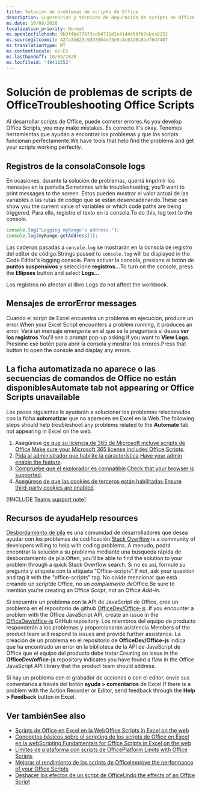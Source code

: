 ```yaml
---
title: Solución de problemas de scripts de Office
description: Sugerencias y técnicas de depuración de scripts de Office, así como recursos de ayuda.
ms.date: 10/08/2020
localization_priority: Normal
ms.openlocfilehash: 9b3f4be778f3cdb4711d1e41d4d68f87ebca8152
ms.sourcegitcommit: 42fa3b629c93930b4e73e9c4c01d0c8bdf6d7487
ms.translationtype: MT
ms.contentlocale: es-ES
ms.lasthandoff: 10/09/2020
ms.locfileid: "48411552"
---
```

# <a name="troubleshooting-office-scripts"></a><span data-ttu-id="69827-103">Solución de problemas de scripts de Office</span><span class="sxs-lookup"><span data-stu-id="69827-103">Troubleshooting Office Scripts</span></span>

<span data-ttu-id="69827-104">Al desarrollar scripts de Office, puede cometer errores.</span><span class="sxs-lookup"><span data-stu-id="69827-104">As you develop Office Scripts, you may make mistakes.</span></span> <span data-ttu-id="69827-105">Es correcto.</span><span class="sxs-lookup"><span data-stu-id="69827-105">It's okay.</span></span> <span data-ttu-id="69827-106">Tenemos herramientas que ayudan a encontrar los problemas y que los scripts funcionan perfectamente.</span><span class="sxs-lookup"><span data-stu-id="69827-106">We have tools that help find the problems and get your scripts working perfectly.</span></span>

## <a name="console-logs"></a><span data-ttu-id="69827-107">Registros de la consola</span><span class="sxs-lookup"><span data-stu-id="69827-107">Console logs</span></span>

<span data-ttu-id="69827-108">En ocasiones, durante la solución de problemas, querrá imprimir los mensajes en la pantalla.</span><span class="sxs-lookup"><span data-stu-id="69827-108">Sometimes while troubleshooting, you'll want to print messages to the screen.</span></span> <span data-ttu-id="69827-109">Estos pueden mostrar el valor actual de las variables o las rutas de código que se están desencadenando.</span><span class="sxs-lookup"><span data-stu-id="69827-109">These can show you the current value of variables or which code paths are being triggered.</span></span> <span data-ttu-id="69827-110">Para ello, registre el texto en la consola.</span><span class="sxs-lookup"><span data-stu-id="69827-110">To do this, log text to the console.</span></span>

```TypeScript
console.log("Logging myRange's address.");
console.log(myRange.getAddress());
```

<span data-ttu-id="69827-111">Las cadenas pasadas a `console.log` se mostrarán en la consola de registro del editor de código.</span><span class="sxs-lookup"><span data-stu-id="69827-111">Strings passed to `console.log` will be displayed in the Code Editor's logging console.</span></span> <span data-ttu-id="69827-112">Para activar la consola, presione el botón de **puntos suspensivos** y seleccione **registros...**</span><span class="sxs-lookup"><span data-stu-id="69827-112">To turn on the console, press the **Ellipses** button and select **Logs...**</span></span>

<span data-ttu-id="69827-113">Los registros no afectan al libro.</span><span class="sxs-lookup"><span data-stu-id="69827-113">Logs do not affect the workbook.</span></span>

## <a name="error-messages"></a><span data-ttu-id="69827-114">Mensajes de error</span><span class="sxs-lookup"><span data-stu-id="69827-114">Error messages</span></span>

<span data-ttu-id="69827-115">Cuando el script de Excel encuentra un problema en ejecución, produce un error.</span><span class="sxs-lookup"><span data-stu-id="69827-115">When your Excel Script encounters a problem running, it produces an error.</span></span> <span data-ttu-id="69827-116">Verá un mensaje emergente en el que se le preguntará si desea **ver los registros**.</span><span class="sxs-lookup"><span data-stu-id="69827-116">You'll see a prompt pop-up asking if you want to **View Logs**.</span></span> <span data-ttu-id="69827-117">Presione ese botón para abrir la consola y mostrar los errores.</span><span class="sxs-lookup"><span data-stu-id="69827-117">Press that button to open the console and display any errors.</span></span>

## <a name="automate-tab-not-appearing-or-office-scripts-unavailable"></a><span data-ttu-id="69827-118">La ficha automatizada no aparece o las secuencias de comandos de Office no están disponibles</span><span class="sxs-lookup"><span data-stu-id="69827-118">Automate tab not appearing or Office Scripts unavailable</span></span>

<span data-ttu-id="69827-119">Los pasos siguientes le ayudarán a solucionar los problemas relacionados con la ficha **automatizar** que no aparecen en Excel en la Web.</span><span class="sxs-lookup"><span data-stu-id="69827-119">The following steps should help troubleshoot any problems related to the **Automate** tab not appearing in Excel on the web.</span></span>

1. <span data-ttu-id="69827-120">Asegúrese [de que su licencia de 365 de Microsoft incluye scripts de Office](../overview/excel.md#requirements).</span><span class="sxs-lookup"><span data-stu-id="69827-120">[Make sure your Microsoft 365 license includes Office Scripts](../overview/excel.md#requirements).</span></span>
1. <span data-ttu-id="69827-121">[Pida al administrador que habilite la característica](/microsoft-365/admin/manage/manage-office-scripts-settings).</span><span class="sxs-lookup"><span data-stu-id="69827-121">[Have your admin enable the feature](/microsoft-365/admin/manage/manage-office-scripts-settings).</span></span>
1. <span data-ttu-id="69827-122">[Compruebe que el explorador es compatible](platform-limits.md#browser-support).</span><span class="sxs-lookup"><span data-stu-id="69827-122">[Check that your browser is supported](platform-limits.md#browser-support).</span></span>
1. <span data-ttu-id="69827-123">[Asegúrese de que las cookies de terceros están habilitadas](platform-limits.md#third-party-cookies).</span><span class="sxs-lookup"><span data-stu-id="69827-123">[Ensure third-party cookies are enabled](platform-limits.md#third-party-cookies).</span></span>

[!INCLUDE [Teams support note](../includes/teams-support-note.md)]

## <a name="help-resources"></a><span data-ttu-id="69827-124">Recursos de ayuda</span><span class="sxs-lookup"><span data-stu-id="69827-124">Help resources</span></span>

<span data-ttu-id="69827-125">[Desbordamiento de pila](https://stackoverflow.com/questions/tagged/office-scripts) es una comunidad de desarrolladores que desea ayudar con los problemas de codificación.</span><span class="sxs-lookup"><span data-stu-id="69827-125">[Stack Overflow](https://stackoverflow.com/questions/tagged/office-scripts) is a community of developers willing to help with coding problems.</span></span> <span data-ttu-id="69827-126">A menudo, podrá encontrar la solución a su problema mediante una búsqueda rápida de desbordamiento de pila.</span><span class="sxs-lookup"><span data-stu-id="69827-126">Often, you'll be able to find the solution to your problem through a quick Stack Overflow search.</span></span> <span data-ttu-id="69827-127">Si no es así, formule su pregunta y etiquete con la etiqueta "Office-scripts".</span><span class="sxs-lookup"><span data-stu-id="69827-127">If not, ask your question and tag it with the "office-scripts" tag.</span></span> <span data-ttu-id="69827-128">No olvide mencionar que está creando un *script*de Office, no un *complemento de*Office.</span><span class="sxs-lookup"><span data-stu-id="69827-128">Be sure to mention you're creating an Office *Script*, not an Office *Add-in*.</span></span>

<span data-ttu-id="69827-129">Si encuentra un problema con la API de JavaScript de Office, cree un problema en el repositorio de github [OfficeDev/Office-js](https://github.com/OfficeDev/office-js) .</span><span class="sxs-lookup"><span data-stu-id="69827-129">If you encounter a problem with the Office JavaScript API, create an issue in the [OfficeDev/office-js](https://github.com/OfficeDev/office-js) GitHub repository.</span></span> <span data-ttu-id="69827-130">Los miembros del equipo de producto responderán a los problemas y proporcionarán asistencia.</span><span class="sxs-lookup"><span data-stu-id="69827-130">Members of the product team will respond to issues and provide further assistance.</span></span> <span data-ttu-id="69827-131">La creación de un problema en el repositorio de **OfficeDev/Office-js** indica que ha encontrado un error en la biblioteca de la API de JavaScript de Office que el equipo del producto debe tratar.</span><span class="sxs-lookup"><span data-stu-id="69827-131">Creating an issue in the **OfficeDev/office-js** repository indicates you have found a flaw in the Office JavaScript API library that the product team should address.</span></span>

<span data-ttu-id="69827-132">Si hay un problema con el grabador de acciones o con el editor, envíe sus comentarios a través del botón **ayuda > comentarios** de Excel.</span><span class="sxs-lookup"><span data-stu-id="69827-132">If there is a problem with the Action Recorder or Editor, send feedback through the **Help > Feedback** button in Excel.</span></span>

## <a name="see-also"></a><span data-ttu-id="69827-133">Ver también</span><span class="sxs-lookup"><span data-stu-id="69827-133">See also</span></span>

- [<span data-ttu-id="69827-134">Scripts de Office en Excel en la Web</span><span class="sxs-lookup"><span data-stu-id="69827-134">Office Scripts in Excel on the web</span></span>](../overview/excel.md)
- [<span data-ttu-id="69827-135">Conceptos básicos sobre el scripting de los scripts de Office en Excel en la web</span><span class="sxs-lookup"><span data-stu-id="69827-135">Scripting Fundamentals for Office Scripts in Excel on the web</span></span>](../develop/scripting-fundamentals.md)
- [<span data-ttu-id="69827-136">Límites de plataforma con scripts de Office</span><span class="sxs-lookup"><span data-stu-id="69827-136">Platform Limits with Office Scripts</span></span>](platform-limits.md)
- [<span data-ttu-id="69827-137">Mejorar el rendimiento de los scripts de Office</span><span class="sxs-lookup"><span data-stu-id="69827-137">Improve the performance of your Office Scripts</span></span>](../develop/web-client-performance.md)
- [<span data-ttu-id="69827-138">Deshacer los efectos de un script de Office</span><span class="sxs-lookup"><span data-stu-id="69827-138">Undo the effects of an Office Script</span></span>](undo.md)
